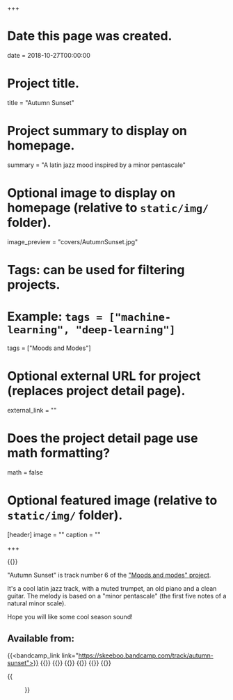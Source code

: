 +++
# Date this page was created.
date = 2018-10-27T00:00:00

# Project title.
title = "Autumn Sunset"

# Project summary to display on homepage.
summary = "A latin jazz mood inspired by a minor pentascale"

# Optional image to display on homepage (relative to `static/img/` folder).
image_preview = "covers/AutumnSunset.jpg"

# Tags: can be used for filtering projects.
# Example: `tags = ["machine-learning", "deep-learning"]`
tags = ["Moods and Modes"]

# Optional external URL for project (replaces project detail page).
external_link = ""

# Does the project detail page use math formatting?
math = false

# Optional featured image (relative to `static/img/` folder).
[header]
image = ""
caption = ""

+++

{{<bandcamp title="Autumn Sunset" track="1497396" link="https://skeeboo.bandcamp.com/track/autumn-sunset">}}

"Autumn Sunset" is track number 6 of the ["Moods and modes" project](/music). 

It's a cool latin jazz track, with a muted trumpet, an old piano and a clean guitar.
The melody is based on a "minor pentascale" (the first five notes of a natural minor scale).  

Hope you will like some cool season sound!

## Available from:

{{<bandcamp_link link="https://skeeboo.bandcamp.com/track/autumn-sunset">}}
{{<itunes link="https://itunes.apple.com/us/album/autumn-sunset-single/1440364007">}}
{{<amazon link="http://www.amazon.com/gp/product/B07JRBZ9R7">}}
{{<spotify link="https://open.spotify.com/track/5fsTs2Vl7jP1JbFGx14Gg7">}}
{{<youtube link="https://youtu.be/KenwcijA8f8">}}
{{<deezer link="https://www.deezer.com/album/76873072">}}
{{<napster link="https://us.napster.com/artist/skeeboo/album/autumn-sunset">}}


{{<figure src="/img/covers/AutumnSunset.jpg" width="320" link="https://distrokid.com/hyperfollow/skeeboo/fcIU" target="_blank">}}




